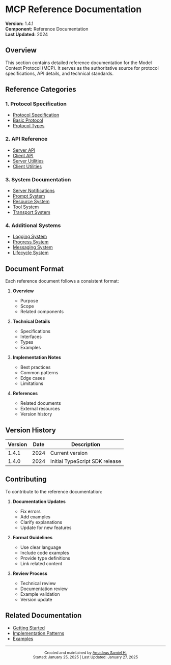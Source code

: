 # MCP Reference Documentation

**Version:** 1.4.1  
**Component:** Reference Documentation  
**Last Updated:** 2024

## Overview

This section contains detailed reference documentation for the Model Context Protocol (MCP). It serves as the authoritative source for protocol specifications, API details, and technical standards.

## Reference Categories

### 1. Protocol Specification
- [Protocol Specification](protocol-spec.md)
- [Basic Protocol](basic-protocol.md)
- [Protocol Types](protocol-types.md)

### 2. API Reference
- [Server API](../api/server.md)
- [Client API](../api/client.md)
- [Server Utilities](../api/server-utilities.md)
- [Client Utilities](../api/client-utilities.md)

### 3. System Documentation
- [Server Notifications](server-notifications.md)
- [Prompt System](prompt-system.md)
- [Resource System](resource-system.md)
- [Tool System](tool-system.md)
- [Transport System](transport-system.md)

### 4. Additional Systems
- [Logging System](logging-system.md)
- [Progress System](progress-system.md)
- [Messaging System](messaging-system.md)
- [Lifecycle System](lifecycle-system.md)

## Document Format

Each reference document follows a consistent format:

1. **Overview**
   - Purpose
   - Scope
   - Related components

2. **Technical Details**
   - Specifications
   - Interfaces
   - Types
   - Examples

3. **Implementation Notes**
   - Best practices
   - Common patterns
   - Edge cases
   - Limitations

4. **References**
   - Related documents
   - External resources
   - Version history

## Version History

| Version | Date | Description |
|---------|------|-------------|
| 1.4.1   | 2024 | Current version |
| 1.4.0   | 2024 | Initial TypeScript SDK release |

## Contributing

To contribute to the reference documentation:

1. **Documentation Updates**
   - Fix errors
   - Add examples
   - Clarify explanations
   - Update for new features

2. **Format Guidelines**
   - Use clear language
   - Include code examples
   - Provide type definitions
   - Link related content

3. **Review Process**
   - Technical review
   - Documentation review
   - Example validation
   - Version update

## Related Documentation

- [Getting Started](../guides/getting-started.md)
- [Implementation Patterns](../guides/implementation-patterns.md)
- [Examples](../examples/implementations.md)

---
<div align="center">
<sub>
Created and maintained by <a href="mailto:amadeus.hritani@simhop.se">Amadeus Samiel H.</a><br>
Started: January 25, 2025 | Last Updated: January 27, 2025
</sub>
</div>